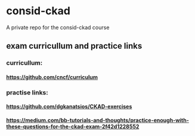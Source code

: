# consid-ckad
A private repo for the consid-ckad course

## exam curricullum and practice links

### curricullum: 
#### https://github.com/cncf/curriculum

### practise links:
#### https://github.com/dgkanatsios/CKAD-exercises
#### https://medium.com/bb-tutorials-and-thoughts/practice-enough-with-these-questions-for-the-ckad-exam-2f42d1228552

